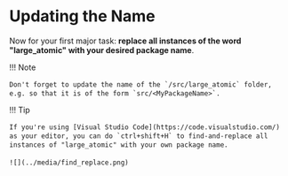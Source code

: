 # Updating the Name

Now for your first major task: **replace all instances of the word "large_atomic" with your desired package name**.

!!! Note

    Don't forget to update the name of the `/src/large_atomic` folder, e.g. so that it is of the form `src/<MyPackageName>`.

!!! Tip

    If you're using [Visual Studio Code](https://code.visualstudio.com/) as your editor, you can do `ctrl+shift+H` to find-and-replace all instances of "large_atomic" with your own package name.

    ![](../media/find_replace.png)
